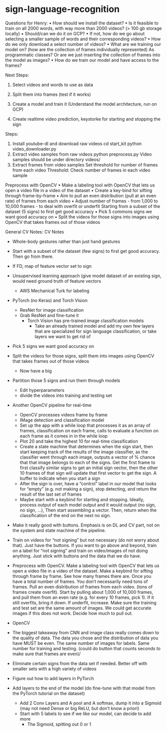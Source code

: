 # sign-language-recognition

Questions for Henry:
• How should we install the dataset?
• Is it feasible to train on all 2000 words, with way more than 2000 videos? (> 100 gb storage locally)
    • Should/can we do it on GCP?
    • If not, how do we go about selecting a smaller sample of words and their corresponding videos?
• How do we only download a select number of videos?
• What are we training our model on? (how are the collection of frames individually represented) As programmatic classes? Or are we just inserting the collection of frames into the model as images?
• How do we train our model and have access to the frames?

Next Steps:
1. Select videos and words to use as data
2. Split them into frames (test if it works)
3. Create a model and train it (Understand the model architecture, run on GCP)


4. Create realtime video prediction, keystorke for starting and stopping the sign


Steps:
1. Install youtube-dl and download raw videos
    cd start_kit
    python video_downloader.py
2. Extract video samples from raw videos
    python preprocess.py
    Video samples should be under directory videos/
3. Extract frames from video samples
    Set threshold for number of frames from each video
    Threshold: Check number of frames in each video sample 

Preprocess with OpenCV
    • Make a labeling tool with OpenCV that lets us open a video file in a video of the dataset
    • Create a key-bind for sifting through frame-by-frame
    • Aim to pull an even distribution (pull at an even rate) of frames from each video
    • Adjust number of frames - from 1,000 to 10,000 frames - to deal with overfit or underfit
Starting from a subset of the dataset (5 signs) to first get good accuracy
    • Pick 5 commons signs we want good accuracy on
    • Split the videos for those signs into images using OpenCV that takes frames out of those videos















General CV Notes:
CV Notes

* Whole-body gestures rather than just hand gestures
* Start with a subset of the dataset (few signs) to first get good accuracy. Then go from there.
* If FD, map of feature vector set to sign
* Unsupervised learning approach (give model dataset of an existing sign, would need ground truth of feature vectors
    * 	AWS Mechanical Turk for labeling
* PyTorch (no Keras) and Torch Vision
    * ResNet for image classification
    * Grab ResNet and fine-tune it
        * Torch Vision has pre-trained image classification models
            * Take an already trained model and add my own few layers that are specialized for sign language classification, or take layers we want to get rid of
* Pick 5 signs we want good accuracy on
* Split the videos for those signs, split them into images using OpenCV that takes frames out of those videos
    * Now have a big 
* Partition those 5 signs and run them through models
    * Edit hyperparameters
    * divide the videos into training and testing set
* Another OpenCV pipeline for real-time
    * OpenCV processes videos frame by frame
    * IMage detection and classification model
    * Set up the app with a while loop that processes it as an array of frames, classification on each frame, calls to evaluate a function on each frame as it comes in in the while loop
    * Plot 20 and take the highest 10 for real-time classification
    * Create a state machine that determines when the sign start, then start keeping track of the results of the image classifier, as the classifier went through each image, outputs a vector of % chance that that image belongs to each of the signs. Get the first frame to first classify similar signs to get an initial sign vector, then the other 10 frames of that sign will update that first vector to get the sign. A buffer to indicate when you start a sign
    * After the sign is over, have a “control” label in our model that looks for “empty” (e.g. not making a sign), stop detecting, and return the result of the last set of frames
    * Maybe start with a keybind for starting and stopping. Ideally, process output of each model output and it would output (no sign, no sign, …), Then start assembling a vector. Then, return when the classification of the end on the next no sign.
* Make it really good with buttons. Emphasis is on DL and CV part, not on the system and state machine of the pipeline.
* Train on videos for “not signing” but not necessary (do not worry about that). Just have the buttons. If you want to go above and beyond, train on a label for “not signing” and train on video/images of not doing anything. Just stick with buttons and the data that we do have.

* Preprocess with OpenCV. Make a labeling tool with OpenCV that lets us open a video file in a video of the dataset. Make a keybind for sifting through frame by frame. See how many frames there are. Once you have a total number of frames. You don’t necessarily need tons of frames. Pull an even distribution of frames from each video. (tons of frames create overfit). Start by pulling about 1,000 of 10,000 frames, and pull them from an even rate (e.g. for every 10 frames, pick 1). If it still overfits, bring it down. If underfit, increase. Make sure the training and test set are the same amount of images. We could get accurate images if this does not work. Decide how much to pull out.
* OpenCV
* The biggest takeaway from CNN and image class really comes down to the quality of data. The data you chose and the distribution of data you have MUST be even. The same number of images for labels. Same number for training and testing. (could do button that counts seconds to make sure that frames are even)/
* Eliminate certain signs from the data set if needed. Better off with smaller sets with a high variety of videos
* Figure out how to add layers in PyTorch
* Add layers to the end of the model (do fine-tune with that model from the PyTorch tutorial on the dataset)
    * Add 2 Conv Layers and A pool and A softmax, dump it into a Sigmoid (may not need Dense or big ReLU, but don’t know a priori)
    * Start with 5 labels to see if we like our model, can decide to add more
        * The Sigmoid, spitting out 0 or 1
